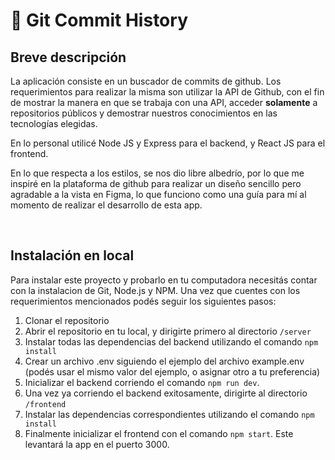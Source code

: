 <h1>🧾 Git Commit History</h1>

<h2>Breve descripción</h2>
<p>La aplicación consiste en un buscador de commits de github. Los requerimientos para realizar la misma son utilizar la API de Github, con el fin de mostrar la manera en que se trabaja con una API, acceder <b>solamente</b> a repositorios públicos y demostrar nuestros conocimientos en las tecnologías elegidas.</p>
<p>En lo personal utilicé Node JS y Express para el backend, y React JS para el frontend.</p>
<p>En lo que respecta a los estilos, se nos dio libre albedrío, por lo que me inspiré en la plataforma de github para realizar un diseño sencillo pero agradable a la vista en Figma, lo que funciono como una guía para mí al momento de realizar el desarrollo de esta app.</p>
<br />

<h2>Instalación en local</h2>
<p>Para instalar este proyecto y probarlo en tu computadora necesitás contar con la instalacion de Git, Node.js y NPM. Una vez que cuentes con los requerimientos mencionados podés seguir los siguientes pasos:</p>

1. Clonar el repositorio
2. Abrir el repositorio en tu local, y dirigirte primero al directorio `/server`
3. Instalar todas las dependencias del backend utilizando el comando `npm install`
4. Crear un archivo .env siguiendo el ejemplo del archivo example.env (podés usar el mismo valor del ejemplo, o asignar otro a tu preferencia)
5. Inicializar el backend corriendo el comando `npm run dev`. 
6. Una vez ya corriendo el backend exitosamente, dirigirte al directorio `/frontend`
7. Instalar las dependencias correspondientes utilizando el comando `npm install`
8. Finalmente inicializar el frontend con el comando `npm start`. Este levantará la app en el puerto 3000.
